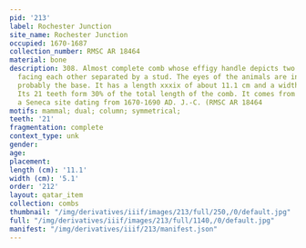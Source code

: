 ```yaml
---
pid: '213'
label: Rochester Junction
site_name: Rochester Junction
occupied: 1670-1687
collection_number: RMSC AR 18464
material: bone
description: 308. Almost complete comb whose effigy handle depicts two mammiferes
  facing each other separated by a stud. The eyes of the animals are incised and also
  probably the base. It has a length xxxix of about 11.1 cm and a width of 5.1 cm.
  Its 21 teeth form 30% of the total length of the comb. It comes from Rochester Junction
  a Seneca site dating from 1670-1690 AD. J.-C. (RMSC AR 18464
motifs: mammal; dual; column; symmetrical;
teeth: '21'
fragmentation: complete
context_type: unk
gender:
age:
placement:
length (cm): '11.1'
width (cm): '5.1'
order: '212'
layout: qatar_item
collection: combs
thumbnail: "/img/derivatives/iiif/images/213/full/250,/0/default.jpg"
full: "/img/derivatives/iiif/images/213/full/1140,/0/default.jpg"
manifest: "/img/derivatives/iiif/213/manifest.json"
---
```

